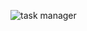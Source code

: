 ![task manager]([https://github.com/marketpanda/todos/blob/[branch]/image.jpg?raw=true](https://github.com/marketpanda/todos/blob/main/src/assets/ss.JPG)https://github.com/marketpanda/todos/blob/main/src/assets/ss.JPG)
